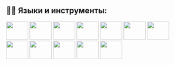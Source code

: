 <link rel="stylesheet" href="https://cdn.jsdelivr.net/gh/devicons/devicon@v2.15.1/devicon.min.css">


## 👨‍💻 Языки и инструменты:

<p align="left">
      <img src="https://cdn.jsdelivr.net/gh/devicons/devicon/icons/html5/html5-plain-wordmark.svg" width="60" height="50"/>
      <img src="https://cdn.jsdelivr.net/gh/devicons/devicon/icons/css3/css3-plain-wordmark.svg" width="60" height="50"/>
      <img src="https://cdn.jsdelivr.net/gh/devicons/devicon/icons/sass/sass-original.svg" width="60" height="50"/>
      <img src="https://cdn.jsdelivr.net/gh/devicons/devicon/icons/gulp/gulp-plain.svg" width="60" height="50"/>
      <img src="https://cdn.jsdelivr.net/gh/devicons/devicon/icons/bootstrap/bootstrap-original-wordmark.svg" width="60" height="50"/>
      <img src="https://cdn.jsdelivr.net/gh/devicons/devicon/icons/javascript/javascript-plain.svg" width="60" height="50"/>
      <img src="https://cdn.jsdelivr.net/gh/devicons/devicon/icons/nodejs/nodejs-plain.svg" width="60" height="50"/>
      <img src="https://cdn.jsdelivr.net/gh/devicons/devicon/icons/typescript/typescript-plain.svg" width="60" height="50"/>
      <img src="https://cdn.jsdelivr.net/gh/devicons/devicon/icons/react/react-original.svg" width="60" height="50"/>
      <img src="https://cdn.jsdelivr.net/gh/devicons/devicon/icons/redux/redux-original.svg" width="60" height="50"/>
      <i class="devicon-nextjs-original" font-size="50"></i>
      <img src="https://cdn.jsdelivr.net/gh/devicons/devicon/icons/nestjs/nestjs-plain.svg" width="60" height="50"/>
      <img src="https://cdn.jsdelivr.net/gh/devicons/devicon/icons/git/git-original.svg" width="60" height="50"/>
</p>
